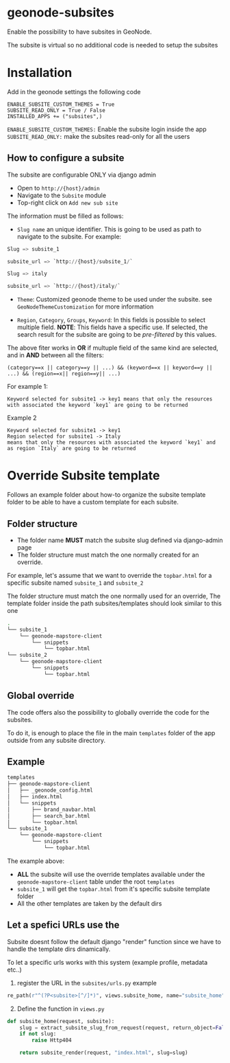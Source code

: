 # geonode-subsites

Enable the possibility to have subsites in GeoNode.

The subsite is virtual so no additional code is needed to setup the subsites

# Installation
Add in the geonode settings the following code

```
ENABLE_SUBSITE_CUSTOM_THEMES = True
SUBSITE_READ_ONLY = True / False
INSTALLED_APPS += ("subsites",)
```

`ENABLE_SUBSITE_CUSTOM_THEMES:` Enable the subsite login inside the app
`SUBSITE_READ_ONLY:` make the subsites read-only for all the users


## How to configure a subsite

The subsite are configurable ONLY via django admin

- Open to `http://{host}/admin`
- Navigate to the `Subsite` module
- Top-right click on `Add new sub site`

The information must be filled as follows:

- `Slug name` an unique identifier. This is going to be used as path to navigate to the subsite. For example:
```python
Slug => subsite_1

subsite_url => `http://{host}/subsite_1/`

Slug => italy

subsite_url => `http://{host}/italy/`

```

- `Theme`: Customized geonode theme to be used under the subsite. see `GeoNodeThemeCustomization` for more information


- `Region`, `Category`, `Groups`, `Keyword`: In this fields is possible to select multiple field. 
**NOTE**: This fields have a specific use. If selected, the search result for the subsite are going to be *pre-filtered* by this values.

The above fiter works in **OR** if multuple field of the same kind are selected, and in **AND** between all the filters:

```
(category==x || category==y || ...) && (keyword==x || keyword==y || ...) && (region==x|| region==y|| ...)
```

For example 1:

```
Keyword selected for subsite1 -> key1 means that only the resources with associated the keyword `key1` are going to be returned
```
Example 2
```
Keyword selected for subsite1 -> key1
Region selected for subsite1 -> Italy
means that only the resources with associated the keyword `key1` and as region `Italy` are going to be returned
```

# Override Subsite template

Follows an example folder about how-to organize the subsite template folder to be able to have a custom template for each subsite.

## Folder structure

- The folder name **MUST** match the subsite slug defined via django-admin page
- The folder structure must match the one normally created for an override.

For example, let's assume that we want to override the `topbar.html` for a specific subsite named `subsite_1` and `subsite_2`

The folder structure must match the one normally used for an override, The template folder inside the path subsites/templates should look similar to this one

```bash
.
└── subsite_1
    └── geonode-mapstore-client
        └── snippets
            └── topbar.html
└── subsite_2
    └── geonode-mapstore-client
        └── snippets
            └── topbar.html        
```

## Global override

The code offers also the possibility to globally override the code for the subsites.

To do it, is enough to place the file in the main `templates` folder of the app outside from any subsite directory.


## Example 
```bash
templates
├── geonode-mapstore-client
│   ├── _geonode_config.html
│   ├── index.html
│   └── snippets
│       ├── brand_navbar.html
│       ├── search_bar.html
│       └── topbar.html
└── subsite_1
    └── geonode-mapstore-client
        └── snippets
            └── topbar.html

```

The example above:
- **ALL** the subsite will use the override templates available under the `geonode-mapstore-client` table under the root `templates`
- `subsite_1` will get the `topbar.html` from it's specific subsite template folder
- All the other templates are taken by the default dirs

## Let a spefici URLs use the 

Subsite doesnt follow the default django "render" function since we have to handle the template dirs dinamically.

To let a specific urls works with this system (example profile, metadata etc..)

1) register the URL in the `subsites/urls.py`
example 

```python
re_path(r"^(?P<subsite>[^/]*)", views.subsite_home, name="subsite_home")
```

2) Define the function in `views.py`

```python
def subsite_home(request, subsite):
    slug = extract_subsite_slug_from_request(request, return_object=False)
    if not slug:
        raise Http404

    return subsite_render(request, "index.html", slug=slug)
```
